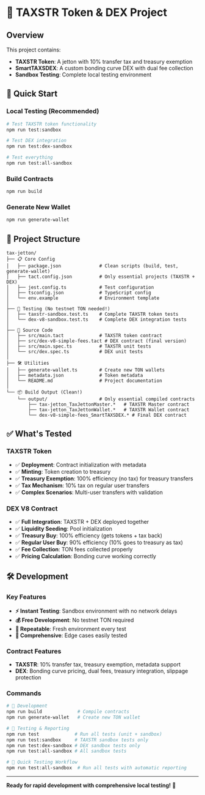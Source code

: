 # 🧪 TAXSTR Token & DEX Project

## Overview

This project contains:
- **TAXSTR Token**: A jetton with 10% transfer tax and treasury exemption
- **SmartTAXSDEX**: A custom bonding curve DEX with dual fee collection
- **Sandbox Testing**: Complete local testing environment

## 🚀 Quick Start

### Local Testing (Recommended)
```bash
# Test TAXSTR token functionality
npm run test:sandbox

# Test DEX integration  
npm run test:dex-sandbox

# Test everything
npm run test:all-sandbox
```

### Build Contracts
```bash
npm run build
```

### Generate New Wallet
```bash
npm run generate-wallet
```

## 📁 Project Structure

```
tax-jetton/
├── 📋 Core Config
│   ├── package.json              # Clean scripts (build, test, generate-wallet)
│   ├── tact.config.json          # Only essential projects (TAXSTR + DEX)
│   ├── jest.config.ts            # Test configuration
│   ├── tsconfig.json             # TypeScript config
│   └── env.example               # Environment template
│
├── 🧪 Testing (No testnet TON needed!)
│   ├── taxstr-sandbox.test.ts    # Complete TAXSTR token tests
│   └── dex-v8-sandbox.test.ts    # Complete DEX integration tests  
│
├── 📄 Source Code
│   ├── src/main.tact             # TAXSTR token contract
│   ├── src/dex-v8-simple-fees.tact # DEX contract (final version)
│   ├── src/main.spec.ts          # TAXSTR unit tests
│   └── src/dex.spec.ts           # DEX unit tests
│
├── 🛠️ Utilities
│   ├── generate-wallet.ts        # Create new TON wallets
│   ├── metadata.json             # Token metadata
│   └── README.md                 # Project documentation
│
└── 📦 Build Output (Clean!)
    └── output/                   # Only essential compiled contracts
        ├── tax-jetton_TaxJettonMaster.*   # TAXSTR Master contract
        ├── tax-jetton_TaxJettonWallet.*   # TAXSTR Wallet contract  
        └── dex-v8-simple-fees_SmartTAXSDEX.* # Final DEX contract
```

## ✅ What's Tested

### TAXSTR Token
- ✅ **Deployment**: Contract initialization with metadata
- ✅ **Minting**: Token creation to treasury
- ✅ **Treasury Exemption**: 100% efficiency (no tax) for treasury transfers
- ✅ **Tax Mechanism**: 10% tax on regular user transfers
- ✅ **Complex Scenarios**: Multi-user transfers with validation

### DEX V8 Contract  
- ✅ **Full Integration**: TAXSTR + DEX deployed together
- ✅ **Liquidity Seeding**: Pool initialization
- ✅ **Treasury Buy**: 100% efficiency (gets tokens + tax back)
- ✅ **Regular User Buy**: 90% efficiency (10% goes to treasury as tax)
- ✅ **Fee Collection**: TON fees collected properly
- ✅ **Pricing Calculation**: Bonding curve working correctly

## 🛠️ Development

### Key Features
- **⚡ Instant Testing**: Sandbox environment with no network delays
- **💰 Free Development**: No testnet TON required
- **🔄 Repeatable**: Fresh environment every test
- **🧪 Comprehensive**: Edge cases easily tested

### Contract Features
- **TAXSTR**: 10% transfer tax, treasury exemption, metadata support
- **DEX**: Bonding curve pricing, dual fees, treasury integration, slippage protection

### Commands
```bash
# 🔨 Development
npm run build             # Compile contracts
npm run generate-wallet   # Create new TON wallet

# 🧪 Testing & Reporting
npm run test             # Run all tests (unit + sandbox)
npm run test:sandbox     # TAXSTR sandbox tests only
npm run test:dex-sandbox # DEX sandbox tests only
npm run test:all-sandbox # All sandbox tests

# 🎯 Quick Testing Workflow
npm run test:all-sandbox  # Run all tests with automatic reporting
```

---

**Ready for rapid development with comprehensive local testing!** 🚀

